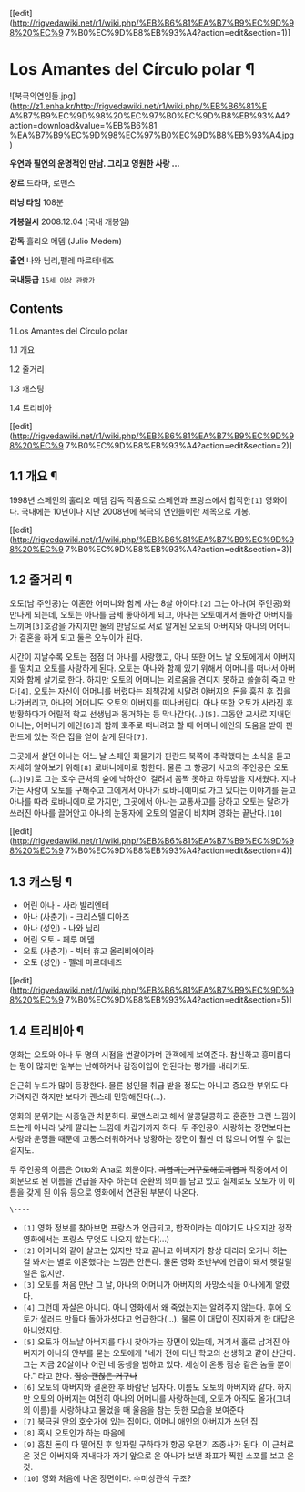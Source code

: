 [[edit](http://rigvedawiki.net/r1/wiki.php/%EB%B6%81%EA%B7%B9%EC%9D%98%20%EC%9
7%B0%EC%9D%B8%EB%93%A4?action=edit&section=1)]

# Los Amantes del Círculo polar ¶

![북극의연인들.jpg](http://z1.enha.kr/http://rigvedawiki.net/r1/wiki.php/%EB%B6%81%E
A%B7%B9%EC%9D%98%20%EC%97%B0%EC%9D%B8%EB%93%A4?action=download&value=%EB%B6%81
%EA%B7%B9%EC%9D%98%EC%97%B0%EC%9D%B8%EB%93%A4.jpg)

  
**우연과 필연의 운명적인 만남. 그리고 영원한 사랑 …**

  

**장르**
드라마, 로맨스

**러닝 타임**
108분

**개봉일시**
2008.12.04 (국내 개봉일)

**감독**
훌리오 메뎀 (Julio Medem)

**출연**
나와 님리,펠레 마르테네즈

**국내등급**
`15세 이상 관람가`

  

## Contents

    

1 Los Amantes del Círculo polar

    

1.1 개요

1.2 줄거리

1.3 캐스팅

1.4 트리비아

[[edit](http://rigvedawiki.net/r1/wiki.php/%EB%B6%81%EA%B7%B9%EC%9D%98%20%EC%9
7%B0%EC%9D%B8%EB%93%A4?action=edit&section=2)]

## 1.1 개요 ¶

1998년 스페인의 훌리오 메뎀 감독 작품으로 스페인과 프랑스에서 합작한`[1]` 영화이다. 국내에는 10년이나 지난 2008년에 북극의
연인들이란 제목으로 개봉.

[[edit](http://rigvedawiki.net/r1/wiki.php/%EB%B6%81%EA%B7%B9%EC%9D%98%20%EC%9
7%B0%EC%9D%B8%EB%93%A4?action=edit&section=3)]

## 1.2 줄거리 ¶

오토(남 주인공)는 이혼한 어머니와 함께 사는 8살 아이다.`[2]` 그는 아나(여 주인공)와 만나게 되는데, 오토는 아나를 금세 좋아하게
되고, 아나는 오토에게서 돌아간 아버지를 느끼며`[3]`호감을 가지지만 둘의 만남으로 서로 알게된 오토의 아버지와 아나의 어머니가 결혼을
하게 되고 둘은 오누이가 된다.

  

시간이 지날수록 오토는 점점 더 아나를 사랑했고, 아나 또한 어느 날 오토에게서 아버지를 떨치고 오토를 사랑하게 된다. 오토는 아나와 함께
있기 위해서 어머니를 떠나서 아버지와 함께 살기로 한다. 하지만 오토의 어머니는 외로움을 견디지 못하고 쓸쓸히 죽고 만다`[4]`. 오토는
자신이 어머니를 버렸다는 죄책감에 시달려 아버지의 돈을 훔친 후 집을 나가버리고, 아나의 어머니도 오토의 아버지를 떠나버린다. 아나 또한
오토가 사라진 후 방황하다가 어릴적 학교 선생님과 동거하는 등 막나간다(...)`[5]`. 그동안 교사로 지내던 아나는, 어머니가
애인`[6]`과 함께 호주로 떠나려고 할 때 어머니 애인의 도움을 받아 핀란드에 있는 작은 집을 얻어 살게 된다`[7]`.

  

그곳에서 살던 아나는 어느 날 스페인 화물기가 핀란드 북쪽에 추락했다는 소식을 듣고 자세히 알아보기 위해`[8]` 로바니에미로 향한다. 물론
그 항공기 사고의 주인공은 오토(...)`[9]`로 그는 호수 근처의 숲에 낙하산이 걸려서 꼼짝 못하고 하루밤을 지새웠다. 지나가는 사람이
오토를 구해주고 그에게서 아나가 로바니에미로 가고 있다는 이야기를 듣고 아나를 따라 로바니에미로 가지만, 그곳에서 아나는 교통사고를 당하고
오토는 달려가 쓰러진 아나를 끌어안고 아나의 눈동자에 오토의 얼굴이 비치며 영화는 끝난다.`[10]`

[[edit](http://rigvedawiki.net/r1/wiki.php/%EB%B6%81%EA%B7%B9%EC%9D%98%20%EC%9
7%B0%EC%9D%B8%EB%93%A4?action=edit&section=4)]

## 1.3 캐스팅 ¶

  * 어린 아나 - 사라 발리엔테
  * 아나 (사춘기) - 크리스텔 디아즈
  * 아나 (성인) - 나와 님리
  * 어린 오토 - 페루 메뎀
  * 오토 (사춘기) - 빅터 휴고 올리비에이라
  * 오토 (성인) - 펠레 마르테네즈  

[[edit](http://rigvedawiki.net/r1/wiki.php/%EB%B6%81%EA%B7%B9%EC%9D%98%20%EC%9
7%B0%EC%9D%B8%EB%93%A4?action=edit&section=5)]

## 1.4 트리비아 ¶

영화는 오토와 아나 두 명의 시점을 번갈아가며 관객에게 보여준다. 참신하고 흥미롭다는 평이 많지만 일부는 난해하거나 감정이입이 안된다는
평가를 내리기도.

  

은근히 누드가 많이 등장한다. 물론 성인물 취급 받을 정도는 아니고 중요한 부위도 다 가려지긴 하지만 보다가 괜스레 민망해진다(...).

  

영화의 분위기는 시종일관 차분하다. 로맨스라고 해서 알콩달콩하고 훈훈한 그런 느낌이 드는게 아니라 낮게 깔리는 느낌에 차갑기까지 하다. 두
주인공이 사랑하는 장면보다는 사랑과 운명들 때문에 고통스러워하거나 방황하는 장면이 훨씬 더 많으니 어쩔 수 없는 걸지도.

  

두 주인공의 이름은 Otto와 Ana로 회문이다. <del>긔엽긔는거꾸로해도긔엽긔</del> 작중에서 이 회문으로 된 이름을 언급을 자주
하는데 순환의 의미를 담고 있고 실제로도 오토가 이 이름을 갖게 된 이유 등으로 영화에서 연관된 부분이 나온다.

`\----`

  * `[1]` 영화 정보를 찾아보면 프랑스가 언급되고, 합작이라는 이야기도 나오지만 정작 영화에서는 프랑스 무엇도 나오지 않는다(...)
  * `[2]` 어머니와 같이 살고는 있지만 학교 끝나고 아버지가 항상 대리러 오거나 하는 걸 봐서는 별로 이혼했다는 느낌은 안든다. 물론 영화 초반부에 언급이 돼서 헷갈릴 일은 없지만.
  * `[3]` 오토를 처음 만난 그 날, 아나의 어머니가 아버지의 사망소식을 아나에게 알렸다.
  * `[4]` 그런데 자살은 아니다. 아니 영화에서 왜 죽었는지는 알려주지 않는다. 후에 오토가 샐러드 만들다 돌아가셨다고 언급한다(...). 물론 이 대답이 진지하게 한 대답은 아니었지만.
  * `[5]` 오토가 어느날 아버지를 다시 찾아가는 장면이 있는데, 거기서 홀로 남겨진 아버지가 아나의 안부를 묻는 오토에게 "네가 전에 다닌 학교의 선생하고 같이 산단다. 그는 지금 20살이나 어린 네 동생을 범하고 있다. 세상이 온통 짐승 같은 놈들 뿐이다." 라고 한다. <del>짐승 괜찮은 거구나</del>
  * `[6]` 오토의 아버지와 결혼한 후 바람난 남자다. 이름도 오토의 아버지와 같다. 하지만 오토의 아버지는 여전히 아나의 어머니를 사랑하는데, 오토가 아직도 올가(그녀의 이름)를 사랑하냐고 물었을 때 울음을 참는 듯한 모습을 보여준다
  * `[7]` 북극권 안의 호숫가에 있는 집이다. 어머니 애인의 아버지가 쓰던 집
  * `[8]` 혹시 오토인가 하는 마음에
  * `[9]` 훔친 돈이 다 떨어진 후 일자릴 구하다가 항공 우편기 조종사가 된다. 이 근처로 온 것은 아버지와 지내다가 자기 앞으로 온 아나가 보낸 좌표가 찍힌 소포를 보고 온 것.
  * `[10]` 영화 처음에 나온 장면이다. 수미상관식 구조?

